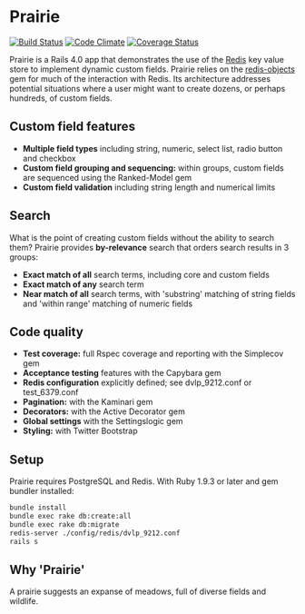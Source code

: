 # Prairie

[![Build Status](https://travis-ci.org/garyf/prairie.png?branch=master)](https://travis-ci.org/garyf/prairie)
[![Code Climate](https://codeclimate.com/github/garyf/prairie.png)](https://codeclimate.com/github/garyf/prairie)
[![Coverage Status](https://coveralls.io/repos/garyf/prairie/badge.png?branch=master)](https://coveralls.io/r/garyf/prairie?branch=master)

Prairie is a Rails 4.0 app that demonstrates the use of the [Redis](http://redis.io/) key value store
to implement dynamic custom fields. Prairie relies on the [redis-objects](https://github.com/nateware/redis-objects)
gem for much of the interaction with Redis. Its architecture addresses potential situations
where a user might want to create dozens, or perhaps hundreds, of custom fields.

## Custom field features

- **Multiple field types** including string, numeric, select list, radio button and checkbox
- **Custom field grouping and sequencing:** within groups, custom fields are sequenced using the Ranked-Model gem
- **Custom field validation** including string length and numerical limits

## Search

What is the point of creating custom fields without the ability to search them? Prairie provides **by-relevance** search
that orders search results in 3 groups:

- **Exact match of all** search terms, including core and custom fields
- **Exact match of any** search term
- **Near match of all** search terms, with 'substring' matching of string fields and 'within range' matching of numeric fields

## Code quality

- **Test coverage:** full Rspec coverage and reporting with the Simplecov gem
- **Acceptance testing** features with the Capybara gem
- **Redis configuration** explicitly defined; see dvlp_9212.conf or test_6379.conf
- **Pagination:** with the Kaminari gem
- **Decorators:** with the Active Decorator gem
- **Global settings** with the Settingslogic gem
- **Styling:** with Twitter Bootstrap

## Setup

Prairie requires PostgreSQL and Redis. With Ruby 1.9.3 or later and gem bundler installed:

```bash
bundle install
bundle exec rake db:create:all
bundle exec rake db:migrate
redis-server ./config/redis/dvlp_9212.conf
rails s
```

## Why 'Prairie'

A prairie suggests an expanse of meadows, full of diverse fields and wildlife.
